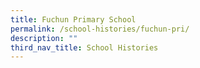```yaml
---
title: Fuchun Primary School
permalink: /school-histories/fuchun-pri/
description: ""
third_nav_title: School Histories
---
```


